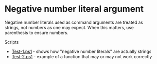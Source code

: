 # Negative number literal argument

Negative number literals used as command arguments are treated as strings, not
numbers as one may expect. When this matters, use parenthesis to ensure
numbers.

Scripts

- [Test-1.ps1](Test-1.ps1) - shows how "negative number literals" are actually strings
- [Test-2.ps1](Test-2.ps1) - example of a function that may or may not work correctly
